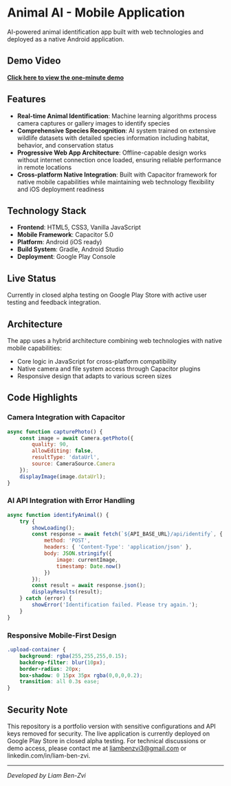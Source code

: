 # Animal AI - Mobile Application

AI-powered animal identification app built with web technologies and deployed as a native Android application.

## Demo Video
**[Click here to view the one-minute demo](./one-minute-demo.mp4)**

## Features
- **Real-time Animal Identification**: Machine learning algorithms process camera captures or gallery images to identify species
- **Comprehensive Species Recognition**: AI system trained on extensive wildlife datasets with detailed species information including habitat, behavior, and conservation status
- **Progressive Web App Architecture**: Offline-capable design works without internet connection once loaded, ensuring reliable performance in remote locations  
- **Cross-platform Native Integration**: Built with Capacitor framework for native mobile capabilities while maintaining web technology flexibility and iOS deployment readiness

## Technology Stack
- **Frontend**: HTML5, CSS3, Vanilla JavaScript
- **Mobile Framework**: Capacitor 5.0
- **Platform**: Android (iOS ready)
- **Build System**: Gradle, Android Studio
- **Deployment**: Google Play Console

## Live Status
Currently in closed alpha testing on Google Play Store with active user testing and feedback integration.

## Architecture
The app uses a hybrid architecture combining web technologies with native mobile capabilities:
- Core logic in JavaScript for cross-platform compatibility
- Native camera and file system access through Capacitor plugins
- Responsive design that adapts to various screen sizes

## Code Highlights

### Camera Integration with Capacitor
```javascript
async function capturePhoto() {
    const image = await Camera.getPhoto({
        quality: 90,
        allowEditing: false,
        resultType: 'dataUrl',
        source: CameraSource.Camera
    });
    displayImage(image.dataUrl);
}
```

### AI API Integration with Error Handling  
```javascript
async function identifyAnimal() {
    try {
        showLoading();
        const response = await fetch(`${API_BASE_URL}/api/identify`, {
            method: 'POST',
            headers: { 'Content-Type': 'application/json' },
            body: JSON.stringify({ 
                image: currentImage,
                timestamp: Date.now()
            })
        });
        const result = await response.json();
        displayResults(result);
    } catch (error) {
        showError('Identification failed. Please try again.');
    }
}
```

### Responsive Mobile-First Design
```css
.upload-container {
    background: rgba(255,255,255,0.15);
    backdrop-filter: blur(10px);
    border-radius: 20px;
    box-shadow: 0 15px 35px rgba(0,0,0,0.2);
    transition: all 0.3s ease;
}
```

## Security Note
This repository is a portfolio version with sensitive configurations and API keys removed for security. The live application is currently deployed on Google Play Store in closed alpha testing. For technical discussions or demo access, please contact me at liambenzvi3@gmail.com or linkedin.com/in/liam-ben-zvi.

---
*Developed by Liam Ben-Zvi*
